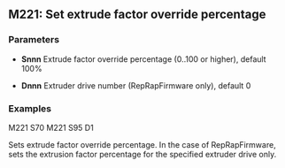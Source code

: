 ## M221: Set extrude factor override percentage

### Parameters

- **Snnn** Extrude factor override percentage (0..100 or higher), default 100%

- **Dnnn** Extruder drive number (RepRapFirmware only), default 0

### Examples

M221 S70 M221 S95 D1

Sets extrude factor override percentage. In the case of RepRapFirmware, sets the extrusion factor percentage for the specified extruder drive only.

